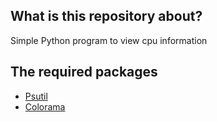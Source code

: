 ## What is this repository about?

Simple Python program to view cpu information 

## The required packages

- [Psutil](https://psutil.readthedocs.io/en/latest/#)
- [Colorama](https://linuxhint.com/colorama-python/)
